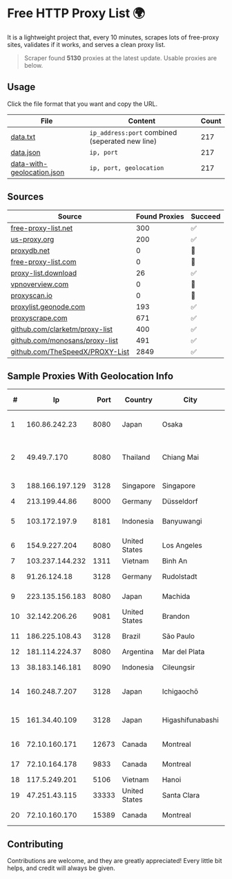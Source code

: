 
# Free HTTP Proxy List 🌍

It is a lightweight project that, every 10 minutes, scrapes lots of free-proxy sites, validates if it works, and serves a clean proxy list.


> Scraper found **5130** proxies at the latest update. Usable proxies are below.

## Usage

Click the file format that you want and copy the URL.


|File|Content|Count|
|----|-------|-----|
|[data.txt](https://raw.githubusercontent.com/themiralay/Proxy-List-World/master/data.txt)|`ip_address:port` combined (seperated new line)|217|
|[data.json](https://raw.githubusercontent.com/themiralay/Proxy-List-World/master/data.json)|`ip, port`|217|
|[data-with-geolocation.json](https://raw.githubusercontent.com/themiralay/Proxy-List-World/master/data-with-geolocation.json)|`ip, port, geolocation`|217|

## Sources

|Source|Found Proxies|Succeed|
|------|-------------|-------|
|[free-proxy-list.net](https://free-proxy-list.net)|300|✅|
|[us-proxy.org](https://www.us-proxy.org)|200|✅|
|[proxydb.net](http://proxydb.net)|0|🚫|
|[free-proxy-list.com](https://free-proxy-list.com/?page=&port=&type%5B%5D=http&type%5B%5D=https&up_time=0&search=Search)|0|🚫|
|[proxy-list.download](https://www.proxy-list.download/HTTP)|26|✅|
|[vpnoverview.com](https://vpnoverview.com/privacy/anonymous-browsing/free-proxy-servers)|0|🚫|
|[proxyscan.io](https://www.proxyscan.io)|0|🚫|
|[proxylist.geonode.com](https://proxylist.geonode.com/api/proxy-list?limit=300&page=1&sort_by=lastChecked&sort_type=desc&protocols=http,https)|193|✅|
|[proxyscrape.com](https://api.proxyscrape.com/v2/?request=displayproxies&protocol=http&timeout=10000&country=all&ssl=all&anonymity=all)|671|✅|
|[github.com/clarketm/proxy-list](https://raw.githubusercontent.com/clarketm/proxy-list/master/proxy-list-raw.txt)|400|✅|
|[github.com/monosans/proxy-list](https://raw.githubusercontent.com/monosans/proxy-list/main/proxies/http.txt)|491|✅|
|[github.com/TheSpeedX/PROXY-List](https://raw.githubusercontent.com/TheSpeedX/PROXY-List/master/http.txt)|2849|✅|


## Sample Proxies With Geolocation Info

|#|Ip|Port|Country|City|Internet Service Provider|
|-|--|----|-------|----|-------------------------|
|1|160.86.242.23|8080|Japan|Osaka|Sony Network Communications Inc|
|2|49.49.7.170|8080|Thailand|Chiang Mai|Triple T Broadband Public Company Limited|
|3|188.166.197.129|3128|Singapore|Singapore|DigitalOcean, LLC|
|4|213.199.44.86|8000|Germany|Düsseldorf|Contabo GmbH|
|5|103.172.197.9|8181|Indonesia|Banyuwangi|PT Cahaya Solusindo Internusa|
|6|154.9.227.204|8080|United States|Los Angeles|Cogent Communications|
|7|103.237.144.232|1311|Vietnam|Bình An|LVSOFT|
|8|91.26.124.18|3128|Germany|Rudolstadt|Deutsche Telekom AG|
|9|223.135.156.183|8080|Japan|Machida|So-net Corporation|
|10|32.142.206.26|9081|United States|Brandon|AT&T Services, Inc.|
|11|186.225.108.43|3128|Brazil|São Paulo|America-NET Ltda|
|12|181.114.224.37|8080|Argentina|Mar del Plata|CyberWave S.A.|
|13|38.183.146.181|8090|Indonesia|Cileungsir|PT Ikhlas Cipta Teknologi|
|14|160.248.7.207|3128|Japan|Ichigaochō|NTT PC Communications, Inc.|
|15|161.34.40.109|3128|Japan|Higashifunabashi|NTT PC Communications, Inc.|
|16|72.10.160.171|12673|Canada|Montreal|GloboTech Communications|
|17|72.10.164.178|9833|Canada|Montreal|GloboTech Communications|
|18|117.5.249.201|5106|Vietnam|Hanoi|VIETTEL|
|19|47.251.43.115|33333|United States|Santa Clara|Alibaba Cloud LLC|
|20|72.10.160.170|15389|Canada|Montreal|GloboTech Communications|



## Contributing

Contributions are welcome, and they are greatly appreciated! Every
little bit helps, and credit will always be given.

